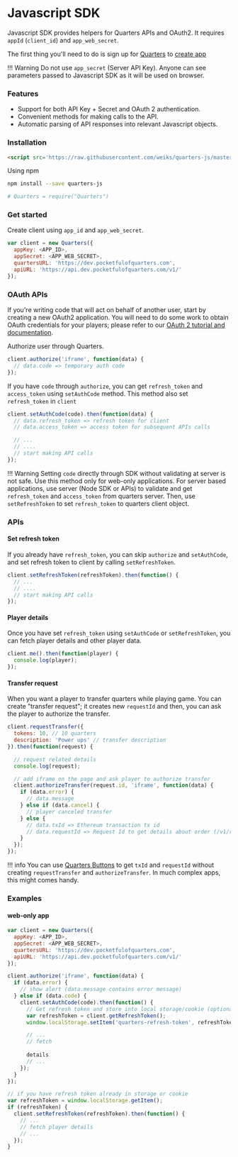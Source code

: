 # Javascript SDK

Javascript SDK provides helpers for Quarters APIs and OAuth2. It requires
`appId` (`client_id`) and `app_web_secret`.

The first thing you'll need to do is sign up for [Quarters](https://dev.pocketfulofquarters.com) to [create app](../guides/create-app.md)

!!! Warning
    Do not use `app_secret` (Server API Key). Anyone can see parameters
    passed to Javascript SDK as it will be used on browser.

### Features

* Support for both API Key + Secret and OAuth 2 authentication.
* Convenient methods for making calls to the API.
* Automatic parsing of API responses into relevant Javascript objects.

### Installation

```html
<script src='https://raw.githubusercontent.com/weiks/quarters-js/master/lib/Quarters.min.js'></script>
```

Using npm

```bash
npm install --save quarters-js

# Quarters = require("Quarters")
```

### Get started

Create client using `app_id` and `app_web_secret`.

```js
var client = new Quarters({
  appKey: <APP_ID>,
  appSecret: <APP_WEB_SECRET>,
  quartersURL: 'https://dev.pocketfulofquarters.com',
  apiURL: 'https://api.dev.pocketfulofquarters.com/v1/'
});
```

### OAuth APIs

If you're writing code that will act on behalf of another user, start by creating a new OAuth2 application. You will need to do some work to obtain OAuth credentials for your players; please refer to our [OAuth 2 tutorial and documentation](../oauth/introduction.md).

Authorize user through Quarters.

```js
client.authorize('iframe', function(data) {
  // data.code => temporary auth code
});
```

If you have `code` through `authorize`, you can get `refresh_token` and `access_token` using `setAuthCode` method. This method also set `refresh_token` in `client`

```js
client.setAuthCode(code).then(function(data) {
  // data.refresh_token => refresh token for client
  // data.access_token => access token for subsequent APIs calls

  // ...
  // ....
  // start making API calls
});
```

!!! Warning
    Setting `code` directly through SDK without validating at server is not safe. Use this method only for web-only applications. For server based applications, use server (Node SDK or APIs) to validate and get `refresh_token` and `access_token` from quarters server. Then, use `setRefreshToken` to set `refresh_token` to quarters client object.

### APIs

#### Set refresh token

If you already have `refresh_token`, you can skip `authorize` and `setAuthCode`, and set refresh token to client by calling `setRefreshToken`.

```js
client.setRefreshToken(refreshToken).then(function() {
  // ...
  // ....
  // start making API calls
});
```

#### Player details

Once you have set `refresh_token` using `setAuthCode` or `setRefreshToken`, you can fetch player details and other player data.

```js
client.me().then(function(player) {
  console.log(player);
});
```

#### Transfer request

When you want a player to transfer quarters while playing game. You can create "transfer request"; it creates new `requestId` and then, you can ask the player to authorize the transfer.

```js
client.requestTransfer({
  tokens: 10, // 10 quarters
  description: 'Power ups' // transfer description
}).then(function(request) {

  // request related details
  console.log(request);

  // add iframe on the page and ask player to authorize transfer
  client.authorizeTransfer(request.id, 'iframe', function(data) {
    if (data.error) {
      // data.message
    } else if (data.cancel) {
      // player canceled transfer
    } else {
      // data.txId => Ethereum transaction tx id
      // data.requestId => Request Id to get details about order (/v1/requests/:requestId)
    }
  });
});
```

!!! info
    You can use [Quarters Buttons](../quarters-buttons.md) to get `txId` and `requestId` without creating `requestTransfer` and `authorizeTransfer`. In much complex apps, this might comes handy.

### Examples

#### web-only app

```js
var client = new Quarters({
  appKey: <APP_ID>,
  appSecret: <APP_WEB_SECRET>,
  quartersURL: 'https://dev.pocketfulofquarters.com',
  apiURL: 'https://api.dev.pocketfulofquarters.com/v1/'
});

client.authorize('iframe', function(data) {
  if (data.error) {
    // show alert (data.message contains error message)
  } else if (data.code) {
    client.setAuthCode(code).then(function() {
      // Get refresh token and store into local storage/cookie (optional)
      var refreshToken = client.getRefreshToken();
      window.localStorage.setItem('quarters-refresh-token', refreshToken);

      // ...
      // fetch 
      
      details
      // ...
    });
  }
});

// if you have refresh token already in storage or cookie
var refreshToken = window.localStorage.getItem();
if (refreshToken) {
  client.setRefreshToken(refreshToken).then(function() {
    // ...
    // fetch player details
    // ...
  });
}
```
